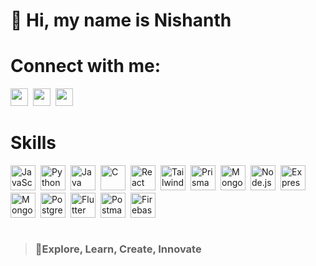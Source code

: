 


<div id="toc">
  <ul align="left" style="list-style: none">
    <summary>
      <h1>
        👋 Hi, my name is Nishanth
      </h1>
    </summary>
  </ul>
</div>





**<h1 align="left">Connect with me:</h1>** 
<p align="left"><a href="https://www.linkedin.com/in/nishanthhks" target="_blank"><img src="https://img.shields.io/badge/LinkedIn-0077B5?style=for-the-badge&logo=linkedin&logoColor=white" height="28" style="margin-right: 4px"></a> <a href="https://github.com/nishanthhks" target="_blank"><img src="https://img.shields.io/badge/GitHub-100000?style=for-the-badge&logo=github&logoColor=white" height="28" style="margin-right: 4px"></a> <a href="nishanth.kkps@gmail.com" target="_blank"><img src="https://img.shields.io/badge/Gmail-D14836?style=for-the-badge&logo=gmail&logoColor=white" height="28" style="margin-right: 4px"></a></p>




 **<h1 align="left">Skills</h1>**

<div style="display: flex; flex-wrap: wrap; gap: 4px; justify-content: left;"><img src="https://img.shields.io/badge/JavaScript-F7DF1C?logo=javascript&logoColor=white" height="40" alt="JavaScript" style="margin-right: 4px"> <img src="https://img.shields.io/badge/Python-306998?logo=python&logoColor=white" height="40" alt="Python" style="margin-right: 4px"> <img src="https://img.shields.io/badge/Java-007396?logo=java&logoColor=white" height="40" alt="Java" style="margin-right: 4px"> <img src="https://img.shields.io/badge/C-A8B9CC?logo=c&logoColor=white" height="40" alt="C" style="margin-right: 4px"> <img src="https://img.shields.io/badge/React-20232A?logo=react&logoColor=61DAFB" height="40" alt="React" style="margin-right: 4px"> <img src="https://img.shields.io/badge/Tailwind_CSS-38B2AC?logo=tailwind-css&logoColor=white" height="40" alt="Tailwind CSS" style="margin-right: 4px"> <img src="https://img.shields.io/badge/Prisma-2D3748?logo=prisma&logoColor=white" height="40" alt="Prisma" style="margin-right: 4px"> <img src="https://img.shields.io/badge/Mongoose-880000?logo=mongoose&logoColor=white" height="40" alt="Mongoose" style="margin-right: 4px"> <img src="https://img.shields.io/badge/Node.js-8CC84B?logo=node.js&logoColor=white" height="40" alt="Node.js" style="margin-right: 4px"> <img src="https://img.shields.io/badge/Express-000000?logo=express&logoColor=white" height="40" alt="Express" style="margin-right: 4px"> <img src="https://img.shields.io/badge/MongoDB-4EA94B?logo=mongodb&logoColor=white" height="40" alt="MongoDB" style="margin-right: 4px"> <img src="https://img.shields.io/badge/PostgreSQL-316192?logo=postgresql&logoColor=white" height="40" alt="PostgreSQL" style="margin-right: 4px"> <img src="https://img.shields.io/badge/Flutter-02569B?logo=flutter&logoColor=white" height="40" alt="Flutter" style="margin-right: 4px"> <img src="https://img.shields.io/badge/Postman-FF6C37?logo=postman&logoColor=white" height="40" alt="Postman" style="margin-right: 4px"> <img src="https://img.shields.io/badge/Firebase-FFCA28?logo=firebase&logoColor=white" height="40" alt="Firebase" style="margin-right: 4px"></div>

<br>


 ><h3 align="left">🚀Explore, Learn, Create, Innovate</h3>


